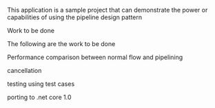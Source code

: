 This application is a sample project that can demonstrate the power or capabilities of using the pipeline design pattern

Work to be done

The following are the work to be done

Performance comparison between normal flow and pipelining

cancellation

testing using test cases

porting to .net core 1.0